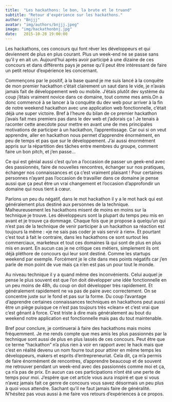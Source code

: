 ```yaml
---
title:  "Les hackathons: le bon, la brute et le truand"
subtitle: "Retour d'expérience sur les hackathons."
author: "Bnjjj"
avatar: "img/authors/bnjjj.jpeg"
image: "img/hackathonbnj.jpg"
date:   2015-10-28 19:00:00
---
```


Les hackathons, ces concours qui font rêver les développeurs et qui deviennent de plus en plus courant. Plus un week-end ne se passe sans qu’il y en ait un. Aujourd’hui après avoir participé à une dizaine de ces concours et dans différents pays je pense qu’il peut être intéressant de faire un petit retour d’expérience les concernant.


Commençons par le positif, à la base quand je me suis lancé à la conquête de mon premier hackathon c’était clairement un saut dans le vide, je n’avais jamais fait de développement web ou mobile. J’étais plutôt dev système du coup j’étais vraiment novice dans ce domaine, tout comme mes amis.On a donc commencé à se lancer à la conquête du dev web pour arriver à la fin de notre weekend hackathon avec une application web fonctionnelle, c’était déjà une super victoire. Bref à l’heure du bilan de ce premier hackathon j’avais fait mes premiers pas dans le dev web et j’adorais ça ! Je tenais à raconter cette anecdote pour mettre en avant une de mes principales motivations de participer à un hackathon, l’apprentissage. Car oui si on veut apprendre, aller en hackathon nous permet d’apprendre énormément, en peu de temps et pas que sur le développement. J’ai aussi énormément appris sur la répartition des tâches entre membres du groupe, comment faire un bon pitch, et j’en passe…


Ce qui est génial aussi c’est qu’on a l’occasion de passer un geek-end avec des passionnés, faire de nouvelles rencontres, échanger sur nos pratiques, échanger nos connaissances et ça c’est vraiment plaisant ! Pour certaines personnes n’ayant pas l’occasion de travailler dans ce domaine je pense aussi que ça peut être un vrai changement et l’occasion d’approfondir un domaine qui nous tient à cœur. 


Parlons un peu du négatif, dans le mot hackathon il y a le mot hack qui est généralement plus destiné aux personnes de la technique. Malheureusement les hackathons misent de moins en moins sur la technique je trouve. Les développeurs sont la plupart du temps peu mis en avant et je trouve ça dommage. Chaque fois que je propose à quelqu’un qui n’est pas de la technique de venir participer à un hackathon sa réaction est toujours la même : «je ne sais pas coder je vais servir à rien». Et pourtant c’est tout à fait le contraire, dans les hackathons ce sont surtout les commerciaux, marketeux et tout ces domaines là qui sont de plus en plus mis en avant. En aucun cas je ne critique ces métiers, simplement ils ont déjà pléthore de concours qui leur sont destiné. Comme les startups weekend par exemple. Forcément je le cite dans mes points négatifs car j’en parle de mon point de vue mais ça n’en est pas un pour tout le monde.


Au niveau technique il y a quand même des inconvénients. Celui auquel je pense le plus souvent est que l’on doit développer une idée fonctionnelle en un peu moins de 48h, du coup on doit développer très rapidement. Et généralement rapidement ne va pas de paire avec correctement. On se concentre juste sur le fond et pas sur la forme. Du coup l’avantage d’apprendre certaines connaissances techniques en hackathons peut aussi être un piège puisque ce n’est pas toujours très «clean» et c’est vrai que c’est gênant à force. C’est triste à dire mais généralement au bout du weekend notre application est fonctionnelle mais pas du tout maintenable.


Bref pour conclure, je continuerai à faire des hackathons mais moins fréquemment. Je me rends compte que mes amis les plus passionnés par la technique sont aussi de plus en plus lassés de ces concours. Peut être que ce terme “hackathon” n’a plus rien à voir en rapport avec le hack mais que c’est en réalité devenu un nom fourre tout pour attirer en même temps les développeurs, makers et esprits d’entrepreneuriat. Cela dit, ça m’a permis de faire énormément de rencontres, d’apprendre beaucoup et de souvent me retrouver pendant un week-end avec des passionnés comme moi et ça, ça n’a pas de prix. En aucun cas ces participations n’ont été une perte de temps pour moi. J’espère que cet article vous aura inspiré et que si vous n’avez jamais fait ce genre de concours vous savez désormais un peu plus à quoi vous attendre. Sachant qu’il ne faut jamais faire de généralité. N’hésitez pas vous aussi à me faire vos retours d’expériences à ce propos.